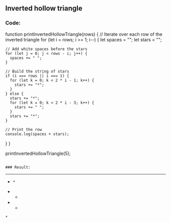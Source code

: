 ## Inverted hollow triangle


### Code: 
function printInvertedHollowTriangle(rows) {
  // Iterate over each row of the inverted triangle
  for (let i = rows; i >= 1; i--) {
    let spaces = "";
    let stars = "";

    // Add white spaces before the stars
    for (let j = 0; j < rows - i; j++) {
      spaces += " ";
    }

    // Build the string of stars
    if (i === rows || i === 1) {
      for (let k = 0; k < 2 * i - 1; k++) {
        stars += "*";
      }
    } else {
      stars += "*";
      for (let k = 0; k < 2 * i - 3; k++) {
        stars += " ";
      }
      stars += "*";
    }

    // Print the row
    console.log(spaces + stars);
  }
}

printInvertedHollowTriangle(5);
```

### Result:

```
*********
 *     *
  *   *
   * *
    *
```